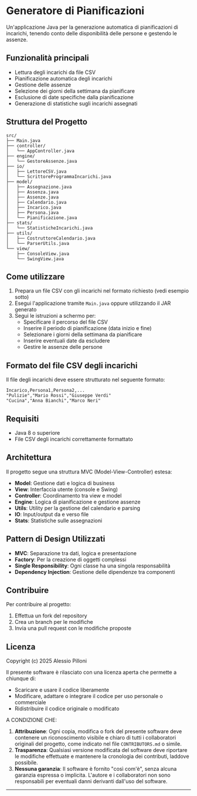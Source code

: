# Generatore di Pianificazioni

Un'applicazione Java per la generazione automatica di pianificazioni di incarichi, tenendo conto delle disponibilità delle persone e gestendo le assenze.

## Funzionalità principali

- Lettura degli incarichi da file CSV
- Pianificazione automatica degli incarichi
- Gestione delle assenze
- Selezione dei giorni della settimana da pianificare
- Esclusione di date specifiche dalla pianificazione
- Generazione di statistiche sugli incarichi assegnati

## Struttura del Progetto

```
src/
├── Main.java
├── controller/
│   └── AppController.java
├── engine/
│   └── GestoreAssenze.java
├── io/
│   ├── LettoreCSV.java
│   └── ScrittoreProgrammaIncarichi.java
├── model/
│   ├── Assegnazione.java
│   ├── Assenza.java
│   ├── Assenze.java
│   ├── Calendario.java
│   ├── Incarico.java
│   ├── Persona.java
│   └── Pianificazione.java
├── stats/
│   └── StatisticheIncarichi.java
├── utils/
│   ├── CostruttoreCalendario.java
│   └── ParserUtils.java
└── view/
    ├── ConsoleView.java
    └── SwingView.java
```

## Come utilizzare

1. Prepara un file CSV con gli incarichi nel formato richiesto (vedi esempio sotto)
2. Esegui l'applicazione tramite `Main.java` oppure utilizzando il JAR generato
3. Segui le istruzioni a schermo per:
   - Specificare il percorso del file CSV
   - Inserire il periodo di pianificazione (data inizio e fine)
   - Selezionare i giorni della settimana da pianificare
   - Inserire eventuali date da escludere
   - Gestire le assenze delle persone

## Formato del file CSV degli incarichi

Il file degli incarichi deve essere strutturato nel seguente formato:
```csv
Incarico,Persona1,Persona2,...
"Pulizie","Mario Rossi","Giuseppe Verdi"
"Cucina","Anna Bianchi","Marco Neri"
```

## Requisiti

- Java 8 o superiore
- File CSV degli incarichi correttamente formattato

## Architettura

Il progetto segue una struttura MVC (Model-View-Controller) estesa:

- **Model**: Gestione dati e logica di business
- **View**: Interfaccia utente (console e Swing)
- **Controller**: Coordinamento tra view e model
- **Engine**: Logica di pianificazione e gestione assenze
- **Utils**: Utility per la gestione del calendario e parsing
- **IO**: Input/output da e verso file
- **Stats**: Statistiche sulle assegnazioni

## Pattern di Design Utilizzati

- **MVC**: Separazione tra dati, logica e presentazione
- **Factory**: Per la creazione di oggetti complessi
- **Single Responsibility**: Ogni classe ha una singola responsabilità
- **Dependency Injection**: Gestione delle dipendenze tra componenti

## Contribuire

Per contribuire al progetto:
1. Effettua un fork del repository
2. Crea un branch per le modifiche
3. Invia una pull request con le modifiche proposte

## Licenza

Copyright (c) 2025 Alessio Pilloni

Il presente software è rilasciato con una licenza aperta che permette a chiunque di:

- Scaricare e usare il codice liberamente
- Modificare, adattare o integrare il codice per uso personale o commerciale
- Ridistribuire il codice originale o modificato

A CONDIZIONE CHE:

1. **Attribuzione**: Ogni copia, modifica o fork del presente software deve contenere un riconoscimento visibile e chiaro di tutti i collaboratori originali del progetto, come indicato nel file `CONTRIBUTORS.md` o simile.
2. **Trasparenza**: Qualsiasi versione modificata del software deve riportare le modifiche effettuate e mantenere la cronologia dei contributi, laddove possibile.
3. **Nessuna garanzia**: Il software è fornito "così com'è", senza alcuna garanzia espressa o implicita. L'autore e i collaboratori non sono responsabili per eventuali danni derivanti dall'uso del software.

---